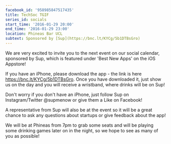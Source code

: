 ```yaml
---
facebook_id: '958985847517435'
title: TechSoc TGIF
series_id: socials
start_time: '2016-01-29 20:00'
end_time: '2016-01-29 23:00'
location: Phineas Bar UCL
subtext: Sponsored by [Sup](https://bnc.lt/KYCg/5b1DTBsGro)
---
```


We are very excited to invite you to the next event on our social calendar, sponsored by Sup, which is featured under 'Best New Apps' on the iOS Appstore!  

If you have an iPhone, please download the app - the link is here https://bnc.lt/KYCg/5b1DTBsGro. Once you have downloaded it, just show us on the day and you will receive a wristband, where drinks will be on Sup!  

Don't worry if you don't have an iPhone, just follow Sup on Instagram/Twitter @supmenow or give them a Like on Facebook!  

A representative from Sup will also be at the event so it will be a great chance to ask any questions about startups or give feedback about the app!  

We will be at Phineas from 7pm to grab some seats and will be playing some drinking games later on in the night, so we hope to see as many of you as possible!
